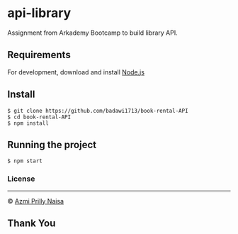 # api-library

Assignment from Arkademy Bootcamp to build library API.


## Requirements

For development, download and install [Node.js](https://nodejs.org/en/)


## Install

    $ git clone https://github.com/badawi1713/book-rental-API
    $ cd book-rental-API
    $ npm install


## Running the project

    $ npm start


### License
----

© [Azmi Prilly Naisa](https://github.com/azmprllynsa)

## Thank You
